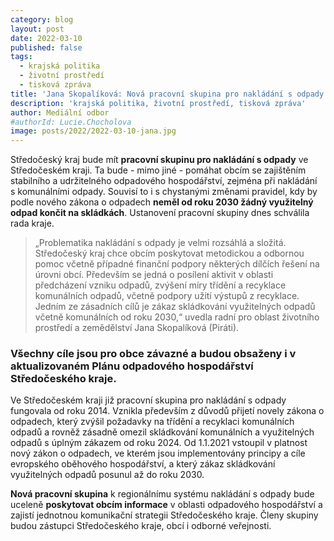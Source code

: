 ```yaml
---
category: blog
layout: post
date: 2022-03-10
published: false
tags: 
  - krajská politika
  - životní prostředí
  - tisková zpráva
title: 'Jana Skopalíková: Nová pracovní skupina pro nakládání s odpady bude podporou pro obce'
description: 'krajská politika, životní prostředí, tisková zpráva'
author: Mediální odbor
#authorId: Lucie.Chocholova
image: posts/2022/2022-03-10-jana.jpg
---
```


Středočeský kraj bude mít **pracovní skupinu pro nakládání s odpady** ve Středočeském kraji. Ta bude - mimo jiné - pomáhat obcím se zajištěním stabilního a udržitelného odpadového hospodářství, zejména při nakládání s komunálními odpady. Souvisí to i s chystanými změnami pravidel, kdy by podle nového zákona o odpadech **neměl od roku 2030 žádný využitelný odpad končit na skládkách**. Ustanovení pracovní skupiny dnes schválila rada kraje.

> „Problematika nakládání s odpady je velmi rozsáhlá a složitá. Středočeský kraj chce obcím poskytovat metodickou a odbornou pomoc včetně případné finanční podpory některých dílčích řešení na úrovni obcí. Především se jedná o posílení aktivit v oblasti předcházení vzniku odpadů, zvýšení míry třídění a recyklace komunálních odpadů, včetně podpory užití výstupů z recyklace. Jedním ze zásadních cílů je zákaz skládkování využitelných odpadů včetně komunálních od roku 2030,“ uvedla radní pro oblast životního prostředí a zemědělství Jana Skopalíková (Piráti). 

### Všechny cíle jsou pro obce závazné a budou obsaženy i v aktualizovaném Plánu odpadového hospodářství Středočeského kraje. 

Ve Středočeském kraji již pracovní skupina pro nakládání s odpady fungovala od roku 2014. Vznikla především z důvodů přijetí novely zákona o odpadech, který zvýšil požadavky na třídění a recyklaci komunálních odpadů a rovněž zásadně omezil skládkování komunálních a využitelných odpadů s úplným zákazem od roku 2024. Od 1.1.2021 vstoupil v platnost nový zákon o odpadech, ve kterém jsou implementovány principy a cíle evropského oběhového hospodářství, a který zákaz skládkování využitelných odpadů posunul až do roku 2030.

**Nová pracovní skupina** k regionálnímu systému nakládání s odpady bude uceleně **poskytovat obcím informace** v oblasti odpadového hospodářství a zajistí jednotnou komunikační strategii Středočeského kraje. Členy skupiny budou zástupci Středočeského kraje, obcí i odborné veřejnosti.
